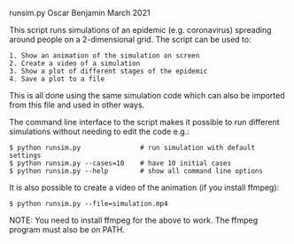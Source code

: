 runsim.py
Oscar Benjamin
March 2021

This script runs simulations of an epidemic (e.g. coronavirus) spreading
around people on a 2-dimensional grid. The script can be used to:

    1. Show an animation of the simulation on screen
    2. Create a video of a simulation
    3. Show a plot of different stages of the epidemic
    4. Save a plot to a file

This is all done using the same simulation code which can also be imported
from this file and used in other ways.

The command line interface to the script makes it possible to run different
simulations without needing to edit the code e.g.:

    $ python runsim.py               # run simulation with default settings
    $ python runsim.py --cases=10    # have 10 initial cases
    $ python runsim.py --help        # show all command line options

It is also possible to create a video of the animation (if you install
ffmpeg):

    $ python runsim.py --file=simulation.mp4

NOTE: You need to install ffmpeg for the above to work. The ffmpeg program
must also be on PATH.
